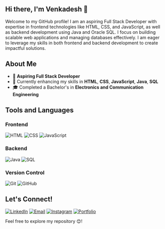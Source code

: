 ## Hi there, I'm Venkadesh 👋
Welcome to my GitHub profile! I am an aspiring Full Stack Developer with expertise in frontend technologies like HTML, CSS, and JavaScript, as well as backend development using Java and Oracle SQL. I focus on building scalable web applications and managing databases effectively. I am eager to leverage my skills in both frontend and backend development to create impactful solutions.

## About Me
- 💼 **Aspiring Full Stack Developer**
- 🌱 Currently enhancing my skills in **HTML**, **CSS**, **JavaScript**, **Java**, **SQL**
- 🎓 Completed a Bachelor's in **Electronics and Communication Engineering**

## Tools and Languages

### Frontend
![HTML](https://img.shields.io/badge/HTML-FF4500?style=flat&logo=html5&logoColor=white)
![CSS](https://img.shields.io/badge/CSS-1572B6?style=flat&logo=css3&logoColor=white)
![JavaScript](https://img.shields.io/badge/JavaScript-F7DF1E?style=flat&logo=javascript&logoColor=black)

### Backend
![Java](https://img.shields.io/badge/Java-007396?style=flat&logo=java&logoColor=white)
![SQL](https://img.shields.io/badge/SQL-4479A1?style=flat&logo=postgresql&logoColor=white)

### Version Control
![Git](https://img.shields.io/badge/Git-F1502F?style=flat&logo=git&logoColor=white)
![GitHub](https://img.shields.io/badge/GitHub-181717?style=flat&logo=github&logoColor=white)

## Let's Connect!
[![LinkedIn](https://img.shields.io/badge/LinkedIn-0077B5?style=flat&logo=linkedin&logoColor=white)](https://www.linkedin.com/in/venkadesh-developer/)
[![Email](https://img.shields.io/badge/Email-D14836?style=flat&logo=gmail&logoColor=white)](mailto:venkadesh1102@gmail.com)
[![Instagram](https://img.shields.io/badge/Instagram-833AB4?style=flat&logo=instagram&logoColor=white)](https://www.instagram.com/venkat.11._/)
[![Portfolio](https://img.shields.io/badge/Portfolio-1E90FF?style=flat&logo=globe&logoColor=white)](https://venkadesh-11.github.io/)





Feel free to explore my repository 😊!

